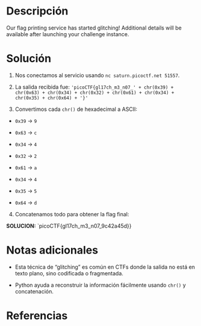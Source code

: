 # Descripción
Our flag printing service has started glitching!
Additional details will be available after launching your challenge instance.

# Solución 
1. Nos conectamos al servicio usando `nc saturn.picoctf.net 51557`.

2. La salida recibida fue: `'picoCTF{gl17ch_m3_n07_' + chr(0x39) + chr(0x63) + chr(0x34) + chr(0x32) + chr(0x61) + chr(0x34) + chr(0x35) + chr(0x64) + '}'`

3. Convertimos cada `chr()` de hexadecimal a ASCII:


- `0x39` → `9`

- `0x63` → `c`

- `0x34` → `4`

- `0x32` → `2`

- `0x61` → `a`

- `0x34` → `4`

- `0x35` → `5`

- `0x64` → `d`


4. Concatenamos todo para obtener la flag final:

**SOLUCION:** `picoCTF{gl17ch_m3_n07_9c42a45d}}

# Notas adicionales 
- Esta técnica de “glitching” es común en CTFs donde la salida no está en texto plano, sino codificada o fragmentada.

- Python ayuda a reconstruir la información fácilmente usando `chr()` y concatenación.
# Referencias 
